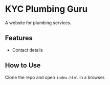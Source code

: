 # KYC Plumbing Guru  
A website for plumbing services.  

## Features   
- Contact details  

## How to Use  
Clone the repo and open `index.html` in a browser.  
